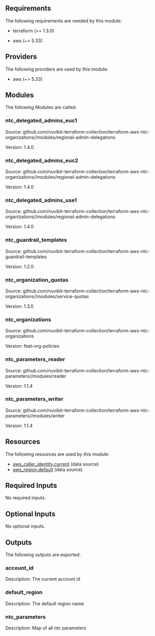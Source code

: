 <!-- BEGIN_TF_DOCS -->
## Requirements

The following requirements are needed by this module:

- terraform (>= 1.3.0)

- aws (~> 5.33)

## Providers

The following providers are used by this module:

- aws (~> 5.33)

## Modules

The following Modules are called:

### ntc\_delegated\_admins\_euc1

Source: github.com/nuvibit-terraform-collection/terraform-aws-ntc-organizations//modules/regional-admin-delegations

Version: 1.4.0

### ntc\_delegated\_admins\_euc2

Source: github.com/nuvibit-terraform-collection/terraform-aws-ntc-organizations//modules/regional-admin-delegations

Version: 1.4.0

### ntc\_delegated\_admins\_use1

Source: github.com/nuvibit-terraform-collection/terraform-aws-ntc-organizations//modules/regional-admin-delegations

Version: 1.4.0

### ntc\_guardrail\_templates

Source: github.com/nuvibit-terraform-collection/terraform-aws-ntc-guardrail-templates

Version: 1.2.0

### ntc\_organization\_quotas

Source: github.com/nuvibit-terraform-collection/terraform-aws-ntc-organizations//modules/service-quotas

Version: 1.3.0

### ntc\_organizations

Source: github.com/nuvibit-terraform-collection/terraform-aws-ntc-organizations

Version: feat-org-policies

### ntc\_parameters\_reader

Source: github.com/nuvibit-terraform-collection/terraform-aws-ntc-parameters//modules/reader

Version: 1.1.4

### ntc\_parameters\_writer

Source: github.com/nuvibit-terraform-collection/terraform-aws-ntc-parameters//modules/writer

Version: 1.1.4

## Resources

The following resources are used by this module:

- [aws_caller_identity.current](https://registry.terraform.io/providers/hashicorp/aws/latest/docs/data-sources/caller_identity) (data source)
- [aws_region.default](https://registry.terraform.io/providers/hashicorp/aws/latest/docs/data-sources/region) (data source)

## Required Inputs

No required inputs.

## Optional Inputs

No optional inputs.

## Outputs

The following outputs are exported:

### account\_id

Description: The current account id

### default\_region

Description: The default region name

### ntc\_parameters

Description: Map of all ntc parameters
<!-- END_TF_DOCS -->